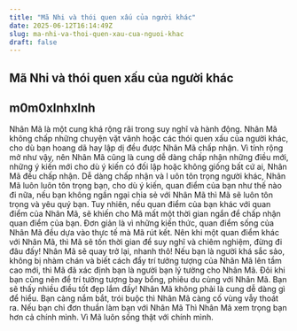 ```yaml
---
title: "Mã Nhi và thói quen xấu của người khác"
date: 2025-06-12T16:14:49Z
slug: ma-nhi-va-thoi-quen-xau-cua-nguoi-khac
draft: false
---
```


## Mã Nhi và thói quen xấu của người khác

## m0m0xInhxInh

Nhân Mã là một cung khá rộng rãi trong suy nghĩ và hành động. Nhân Mã không chấp những chuyện vặt vãnh hoặc các thói quen xấu của người khác, cho dù bạn hoang dã hay lập dị đều được Nhân Mã chấp nhận. Vì tính rộng mở như vậy, nên Nhân Mã cũng là cung dễ dàng chấp nhận những điều mới, những ý kiến mới cho dù ý kiến có đối lập hoặc không giống bất cứ ai, Nhân Mã đều chấp nhận.
Dễ dàng chấp nhận và l
uôn tôn trọng người khác, Nhân Mã luôn luôn tôn trọng bạn, cho dù ý kiến, quan điểm của bạn như thế nào đi nữa, nếu bạn không ngần ngại chia sẻ với Nhân Mã thì Mã sẽ luôn tôn trọng và yêu quý bạn. Tuy nhiên, nếu quan điểm của bạn khác với quan điểm của Nhân Mã, sẽ khiến cho Mã mất một thời gian ngắn để chấp nhận quan điểm của bạn. Đơn giản là vì những kiến thức, quan điểm sống của Nhân Mã đều dựa vào thực tế mà Mã rút kết. Nên khi một quan điểm khác với Nhân Mã, thì Mã sẽ tốn thời gian để suy nghĩ và chiêm nghiệm, đừng đi đâu đấy! Nhân Mã sẽ quay trở lại, nhanh thô!
Nếu bạn là người khá sắc sảo, không bị nhàm chán và biết cách đẩy trí tưởng tượng của Nhân Mã lên tầm cao mới, thì Mã đã xác định bạn là người bạn lý tưởng cho Nhân Mã. Đôi khi bạn cũng nên để trí tưởng tượng bay bổng, phiêu du cùng với Nhân Mã. Bạn sẽ thấy nhiều điều tốt đẹp lắm đấy!
Nhân Mã không phải là cung dễ dàng gì để hiểu. Bạn càng nắm bắt, trói buộc thì Nhân Mã càng cố vùng vẫy thoát ra.
Nếu bạn chỉ đơn thuần làm bạn với Nhân Mã
Thì Nhân Mã xem trọng bạn hơn cả chính mình. 
Vì Mã luôn sống thật với chính mình.